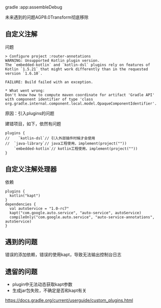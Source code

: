 gradle :app:assembleDebug

未来遇到的问题AGP8.0Transform彻底移除

## 自定义注解

问题

```
> Configure project :router-annotations
WARNING: Unsupported Kotlin plugin version.
The `embedded-kotlin` and `kotlin-dsl` plugins rely on features of Kotlin `1.5.21` that might work differently than in the requested version `1.6.10`.

FAILURE: Build failed with an exception.

* What went wrong:
Don't know how to compute maven coordinate for artifact 'Gradle API' with component identifier of type 'class org.gradle.internal.component.local.model.OpaqueComponentIdentifier'.
```

原因：引入plugins的问题

建错项目，如下，依然有问题

```
plugins {
//    `kotlin-dsl`// 引入外部插件时候才会使用
//  `java-library`// java工程使用，implement(project(""))
    `embedded-kotlin`// kotlin工程使用，implement(project(""))
}
```

## 自定义注解处理器

依赖

```
plugins {
  kotlin("kapt")
}
dependencies {
  val autoService = "1.0-rc7"
  kapt("com.google.auto.service", "auto-service", autoService)
  compileOnly("com.google.auto.service", "auto-service-annotations", autoService)
}
```

## 遇到的问题

错误的添加依赖，错误的使用kapt，导致无法输出控制台日志


## 遗留的问题

- plugin中无法动态获取kapt参数
- 生成jar包失败，不确定是否和kapt有关

https://docs.gradle.org/current/userguide/custom_plugins.html